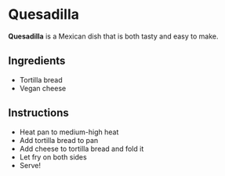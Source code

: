 # Quesadilla

**Quesadilla** is a Mexican dish that is both tasty and easy to make.

## Ingredients

- Tortilla bread
- Vegan cheese

## Instructions

- Heat pan to medium-high heat
- Add tortilla bread to pan
- Add cheese to tortilla bread and fold it
- Let fry on both sides
- Serve!
